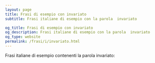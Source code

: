 ```yaml
---
layout: page
title: Frasi di esempio con invariato 
subtitle: Frasi italiane di esempio con la parola  invariato

og_title: Frasi di esempio con invariato 
og_description: Frasi italiane di esempio con la parola  invariato
og_type: website
permalink: /frasi/i/invariato.html
---
```


Frasi italiane di esempio contenenti la parola invariato:


